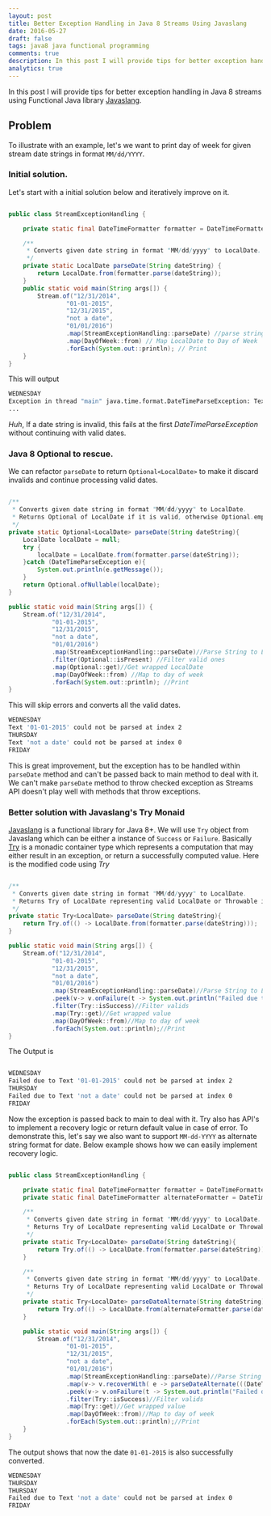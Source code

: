 ```yaml
---
layout: post
title: Better Exception Handling in Java 8 Streams Using Javaslang
date: 2016-05-27
draft: false
tags: java8 java functional programming
comments: true
description: In this post I will provide tips for better exception handling in Java 8 streams using Javaslang Functional Java library.
analytics: true
---
```


In this post I will provide tips for better exception handling in Java 8 streams using Functional Java library [Javaslang](http://www.javaslang.io/).

## Problem

To illustrate with an example, let's we want to print day of week for given stream date strings in format `MM/dd/YYYY`.

### Initial solution.

Let's start with a initial solution below and iteratively improve on it.

```java

public class StreamExceptionHandling {

    private static final DateTimeFormatter formatter = DateTimeFormatter.ofPattern("MM/dd/yyyy");

    /**
     * Converts given date string in format "MM/dd/yyyy" to LocalDate.
     */
    private static LocalDate parseDate(String dateString) {
        return LocalDate.from(formatter.parse(dateString));
    }
    public static void main(String args[]) {
        Stream.of("12/31/2014",
                "01-01-2015",
                "12/31/2015",
                "not a date",
                "01/01/2016")
                .map(StreamExceptionHandling::parseDate) //parse string to LocalDate
                .map(DayOfWeek::from) // Map LocalDate to Day of Week
                .forEach(System.out::println); // Print
    }
}

```

This will output

```sh
WEDNESDAY
Exception in thread "main" java.time.format.DateTimeParseException: Text '01-01-2015' could not be parsed at index 2
...
```

*Huh*, If a date string is invalid, this fails at the first *DateTimeParseException* without continuing with valid dates.
<br>

### Java 8 Optional to rescue.

We can refactor `parseDate` to return `Optional<LocalDate>` to make it discard invalids and continue processing valid dates.

```java

/**
 * Converts given date string in format "MM/dd/yyyy" to LocalDate.
 * Returns Optional of LocalDate if it is valid, otherwise Optional.empty
 */
private static Optional<LocalDate> parseDate(String dateString){
    LocalDate localDate = null;
    try {
        localDate = LocalDate.from(formatter.parse(dateString));
    }catch (DateTimeParseException e){
        System.out.println(e.getMessage());
    }
    return Optional.ofNullable(localDate);
}

public static void main(String args[]) {
    Stream.of("12/31/2014",
            "01-01-2015",
            "12/31/2015",
            "not a date",
            "01/01/2016")
            .map(StreamExceptionHandling::parseDate)//Parse String to LocalDate
            .filter(Optional::isPresent) //Filter valid ones
            .map(Optional::get)//Get wrapped LocalDate
            .map(DayOfWeek::from) //Map to day of week
            .forEach(System.out::println); //Print
}

```

This will skip errors and converts all the valid dates.

```sh
WEDNESDAY
Text '01-01-2015' could not be parsed at index 2
THURSDAY
Text 'not a date' could not be parsed at index 0
FRIDAY
```

This is great improvement, but the exception has to be handled within `parseDate` method and can't be passed back to main method to deal with it. We can't make `parseDate` method to throw checked exception as Streams API doesn't play well with methods that throw exceptions.

### Better solution with Javaslang's Try Monaid

[Javaslang](http://www.javaslang.io/) is a functional library for Java 8+. We will use `Try` object from Javaslang which can be either a instance of `Success` or `Failure`. Basically [Try](http://www.javaslang.io/javaslang-docs/#_try) is a monadic container type which represents a computation that may either result in an exception, or return a successfully computed value. Here is the modified code using *Try*

```java

/**
 * Converts given date string in format "MM/dd/yyyy" to LocalDate.
 * Returns Try of LocalDate representing valid LocalDate or Throwable in case of invalid value.
 */
private static Try<LocalDate> parseDate(String dateString){
    return Try.of(() -> LocalDate.from(formatter.parse(dateString)));
}

public static void main(String args[]) {
    Stream.of("12/31/2014",
            "01-01-2015",
            "12/31/2015",
            "not a date",
            "01/01/2016")
            .map(StreamExceptionHandling::parseDate)//Parse String to LocalDate
            .peek(v-> v.onFailure(t -> System.out.println("Failed due to " + t.getMessage())))//Print error on failure
            .filter(Try::isSuccess)//Filter valids
            .map(Try::get)//Get wrapped value
            .map(DayOfWeek::from)//Map to day of week
            .forEach(System.out::println);//Print
}

```

The Output is

```sh

WEDNESDAY
Failed due to Text '01-01-2015' could not be parsed at index 2
THURSDAY
Failed due to Text 'not a date' could not be parsed at index 0
FRIDAY
```

Now the exception is passed back to main to deal with it. Try also has API's to implement a recovery logic or return default value in case of error. To demonstrate this, let's say we also want to support `MM-dd-YYYY` as alternate string format for date. Below example shows how we can easily implement recovery logic.

```java

public class StreamExceptionHandling {

    private static final DateTimeFormatter formatter = DateTimeFormatter.ofPattern("MM/dd/yyyy");
    private static final DateTimeFormatter alternateFormatter = DateTimeFormatter.ofPattern("MM-dd-yyyy");

    /**
     * Converts given date string in format "MM/dd/yyyy" to LocalDate.
     * Returns Try of LocalDate representing valid LocalDate or Throwable in case of invalid value.
     */
    private static Try<LocalDate> parseDate(String dateString){
        return Try.of(() -> LocalDate.from(formatter.parse(dateString)));
    }

    /**
     * Converts given date string in format "MM/dd/yyyy" to LocalDate.
     * Returns Try of LocalDate representing valid LocalDate or Throwable in case of invalid value.
     */
    private static Try<LocalDate> parseDateAlternate(String dateString){
        return Try.of(() -> LocalDate.from(alternateFormatter.parse(dateString)));
    }

    public static void main(String args[]) {
        Stream.of("12/31/2014",
                "01-01-2015",
                "12/31/2015",
                "not a date",
                "01/01/2016")
                .map(StreamExceptionHandling::parseDate)//Parse String to LocalDate
                .map(v-> v.recoverWith( e -> parseDateAlternate(((DateTimeParseException)e).getParsedString())))//Try recovering with alternate formatter
                .peek(v-> v.onFailure(t -> System.out.println("Failed due to " + t.getMessage())))//Print error on failure
                .filter(Try::isSuccess)//Filter valids
                .map(Try::get)//Get wrapped value
                .map(DayOfWeek::from)//Map to day of week
                .forEach(System.out::println);//Print
    }
}
```

The output shows that now the date `01-01-2015` is also successfully converted.

```sh
WEDNESDAY
THURSDAY
THURSDAY
Failed due to Text 'not a date' could not be parsed at index 0
FRIDAY
```
